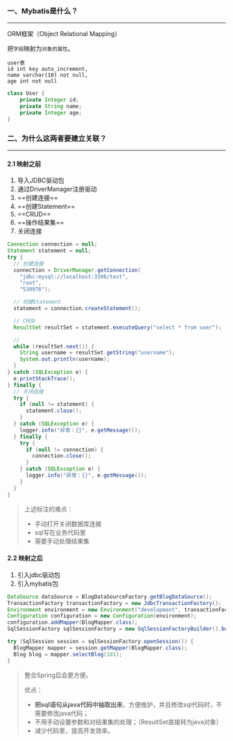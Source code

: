 ### 一、Mybatis是什么？

---

ORM框架（Object Relational Mapping）

把`字段`映射为`对象的属性`。

```
user表
id int key auto_increment,
name varchar(10) not null,
age int not null
```

```java
class User {
    private Integer id;
    private String name;
    private Integer age;
}
```



### 二、为什么这两者要建立关联？

---

#### 2.1 映射之前

1. 导入JDBC驱动包
2. 通过DriverManager注册驱动
3. ==创建连接==
4. ==创建Statement==
5. ==CRUD==
6. ==操作结果集==
7. 关闭连接

```java
Connection connection = null;
Statement statement = null;
try {
  // 创建连接
  connection = DriverManager.getConnection(
    "jdbc:mysql://localhost:3306/test",
    "root",
    "539976");

  // 创建Statement
  statement = connection.createStatement();

  // CRUD
  ResultSet resultSet = statement.executeQuery("select * from user");

  //
  while (resultSet.next()) {
    String username = resultSet.getString("username");
    System.out.println(username);
  }
} catch (SQLException e) {
  e.printStackTrace();
} finally {
  // 关闭连接
  try {
    if (null != statement) {
      statement.close();
    }
  } catch (SQLException e) {
    logger.info("异常：{}", e.getMessage());
  } finally {
    try {
      if (null != connection) {
        connection.close();
      }
    } catch (SQLException e) {
      logger.info("异常：{}", e.getMessage());
    }
  }
}
```

>上述标注的难点：
>
>- 手动打开关闭数据库连接
>- sql写在业务代码里
>- 需要手动处理结果集

#### 2.2 映射之后

1. 引入jdbc驱动包
2. 引入mybatis包

```java
DataSource dataSource = BlogDataSourceFactory.getBlogDataSource();
TransactionFactory transactionFactory = new JdbcTransactionFactory();
Environment environment = new Environment("development", transactionFactory, dataSource);
Configuration configuration = new Configuration(environment);
configuration.addMapper(BlogMapper.class);
SqlSessionFactory sqlSessionFactory = new SqlSessionFactoryBuilder().build(configuration);

try (SqlSession session = sqlSessionFactory.openSession()) {
  BlogMapper mapper = session.getMapper(BlogMapper.class);
  Blog blog = mapper.selectBlog(101);
}
```

>整合Spring后会更方便。
>
>优点：
>
>- **把sql语句从java代码中抽取出来**，方便维护，并且修改sql代码时，不需要修改java代码；
>- 不用手动设置参数和对结果集的处理；（ResultSet直接转为java对象）
>- 减少代码里，提高开发效率。